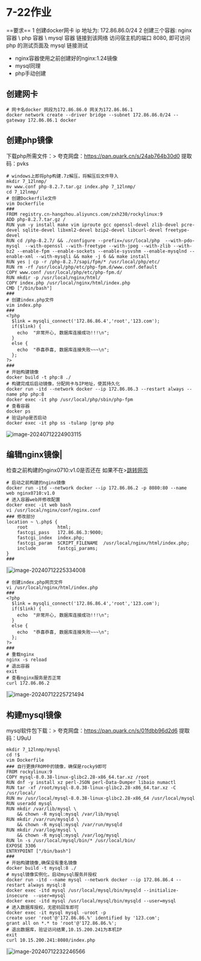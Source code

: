# 7-22作业

==要求==
1 创建docker网卡 ip 地址为: 172.86.86.0/24
2 创建三个容器: nginx 容器 \ php 容器 \ mysql 容器 链接到该网络
访问宿主机的端口 8080, 即可访问 php 的测试页面及 mysql 链接测试

- nginx容器使用之前创建好的nginx:1.24镜像
- mysql同理
- php手动创建

## 创建网卡

```shell
# 网卡名docker 网段为172.86.86.0 网关为172.86.86.1
docker network create --driver bridge --subnet 172.86.86.0/24 --gateway 172.86.86.1 docker
```

## 创建php镜像

下载php所需文件：>
夸克网盘：https://pan.quark.cn/s/24ab764b30d0
提取码：pvks

```shell
# windows上即将php构建.7z解压，将解压后文件导入
mkdir 7_12lnmp/
mv www.conf php-8.2.7.tar.gz index.php 7_12lnmp/
cd 7_12lnmp/
# 创建Dockerfile文件
vim Dockerfile
###
FROM registry.cn-hangzhou.aliyuncs.com/zxh230/rockylinux:9
ADD php-8.2.7.tar.gz /
RUN yum -y install make vim iproute gcc openssl-devel zlib-devel pcre-devel sqlite-devel libxml2-devel bzip2-devel libcurl-devel freetype-devel
RUN cd /php-8.2.7/ && ./configure --prefix=/usr/local/php  --with-pdo-mysql  --with-openssl --with-freetype --with-jpeg --with-zlib --with-bz2 --enable-fpm --enable-sockets --enable-sysvshm --enable-mysqlnd --enable-xml --with-mysqli && make -j 6 && make install
RUN yes | cp -r /php-8.2.7/sapi/fpm/* /usr/local/php/etc/
RUN rm -rf /usr/local/php/etc/php-fpm.d/www.conf.default
COPY www.conf /usr/local/php/etc/php-fpm.d/
RUN mkdir -p /usr/local/nginx/html/
COPY index.php /usr/local/nginx/html/index.php
CMD ["/bin/bash"]
###
# 创建index.php文件
vim index.php
###
<?php
  $link = mysqli_connect('172.86.86.4','root','123.com');
  if($link) {
    echo  "非常开心, 数据库连接成功!!!\n";
  }
  else {
    echo  "恭喜恭喜, 数据库连接失败~~~\n";
  };
?>
###
# 开始构建镜像
docker build -t php:8 ./
# 构建完成后启动镜像，分配网卡与IP地址，使其持久化
docker run -itd --network docker --ip 172.86.86.3 --restart always --name php php:8
docker exec -it php /usr/local/php/sbin/php-fpm
# 查看容器
docker ps
# 验证php是否启动
docker exec -it php ss -tulanp |grep php
```

![image-20240712224903115](https://gitee.com/zhaojiedong/img/raw/master/image-20240712224903115.png)

## 编辑nginx镜像|

检查之前构建的nginx0710:v1.0是否还在
如果不在>[跳转网页](https://gitee.com/zhaojiedong/work/blob/master/笔记/构建nginx镜像.md)

```shell
# 启动之前构建的nginx镜像
docker run -itd --network docker --ip 172.86.86.2 -p 8080:80 --name web nginx0710:v1.0
# 进入容器web并修改配置
docker exec -it web bash
vi /usr/local/nginx/conf/nginx.conf
### 修改部分
location ~ \.php$ {
    root           html;
    fastcgi_pass   172.86.86.3:9000;
    fastcgi_index  index.php;
    fastcgi_param  SCRIPT_FILENAME  /usr/local/nginx/html/index.php;
    include        fastcgi_params;
}
###
```

|![image-20240712225334008](https://gitee.com/zhaojiedong/img/raw/master/image-20240712225334008.png)

```shell
# 创建index.php网页文件
vi /usr/local/nginx/html/index.php
###
<?php
  $link = mysqli_connect('172.86.86.4','root','123.com');
  if($link) {
    echo  "非常开心, 数据库连接成功!!!\n";
  }
  else {
    echo  "恭喜恭喜, 数据库连接失败~~~\n";
  };
?>
###
# 重载nginx
nginx -s reload
# 退出容器
exit
# 查看nginx服务是否正常
curl 172.86.86.2
```

|![image-20240712225721494](https://gitee.com/zhaojiedong/img/raw/master/image-20240712225721494.png)

## 构建mysql镜像

mysql软件包下载：>
夸克网盘：https://pan.quark.cn/s/01fdbb96d2d6
提取码：U9uU

```shell
mkdir 7_12lnmp/mysql
cd !$
vim Dockerfile
### 自行更换FROM中的镜像，确保是rocky9即可
FROM rockylinux:9
COPY mysql-8.0.38-linux-glibc2.28-x86_64.tar.xz /root
RUN dnf -y install xz perl-JSON perl-Data-Dumper libaio numactl
RUN tar -xf /root/mysql-8.0.38-linux-glibc2.28-x86_64.tar.xz -C /usr/local/
RUN mv /usr/local/mysql-8.0.38-linux-glibc2.28-x86_64 /usr/local/mysql
RUN useradd mysql
RUN mkdir /var/lib/mysql \
    && chown -R mysql:mysql /var/lib/mysql
RUN mkdir /var/run/mysqld \
    && chown -R mysql:mysql /var/run/mysqld
RUN mkdir /var/log/mysql \
    && chown -R mysql:mysql /var/log/mysql
RUN ln -s /usr/local/mysql/bin/* /usr/local/bin/
EXPOSE 3306
ENTRYPOINT ["/bin/bash"]
###
# 开始构建镜像,确保没有重名镜像
docker build -t mysql:8 ./
# mysql镜像实例化，启动mysql服务并授权
docker run -itd --name mysql --network docker --ip 172.86.86.4 --restart always mysql:8
docker exec -itd mysql /usr/local/mysql/bin/mysqld --initialize-insecure  --user=mysql
docker exec -itd mysql /usr/local/mysql/bin/mysqld --user=mysql
# 进入数据库授权，无密码回车即可
docker exec -it mysql mysql -uroot -p
create user 'root'@'172.86.86.%' identified by '123.com';
grant all on *.* to 'root'@'172.86.86.%';
# 退出数据库，验证访问结果,10.15.200.241为本机IP
exit
curl 10.15.200.241:8080/index.php
```

|![image-20240712232246566](https://gitee.com/zhaojiedong/img/raw/master/image-20240712232246566.png)